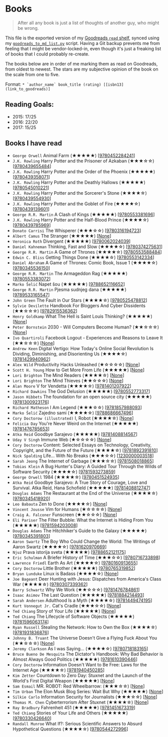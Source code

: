 # Books

> After all any book is just a list of thoughts of another guy, who might be wrong.

This file is the exported version of my [Goodreads `read` shelf](https://www.goodreads.com/review/list/37688006-aleksandar-todorovi?shelf=read), synced using my [`goodreads_to_md_list.py`](https://github.com/aleksandar-todorovic/automation-scripts#goodreads_to_md_listpy) script. Having a Git backup prevents me from feeling that I might be vendor-locked-in, even though it's just a freaking list of books that I could probably re-create.

The books below are in order of me marking them as read on Goodreads, from oldest to newest. The stars are my subjective opinion of the book on the scale from one to five.

Format: ``* `author_name` book_title (rating) [[isbn13](link_to_goodreads)]``

## Reading Goals:

* 2015: 17/25
* 2016: 22/20
* 2017: 15/25

## Books I have read

* `George Orwell` Animal Farm (★★★★★) [[9780452284241](https://www.goodreads.com/book/show/7613.Animal_Farm)]
* `J.K. Rowling` Harry Potter and the Prisoner of Azkaban (★★★☆☆) [[9780439655484](https://www.goodreads.com/book/show/5.Harry_Potter_and_the_Prisoner_of_Azkaban)]
* `J.K. Rowling` Harry Potter and the Order of the Phoenix (★★★★★) [[9780439358071](https://www.goodreads.com/book/show/2.Harry_Potter_and_the_Order_of_the_Phoenix)]
* `J.K. Rowling` Harry Potter and the Deathly Hallows (★★★★★) [[9780545010221](https://www.goodreads.com/book/show/136251.Harry_Potter_and_the_Deathly_Hallows)]
* `J.K. Rowling` Harry Potter and the Sorcerer's Stone (★★★★☆) [[9780439554930](https://www.goodreads.com/book/show/3.Harry_Potter_and_the_Sorcerer_s_Stone)]
* `J.K. Rowling` Harry Potter and the Goblet of Fire (★★★★☆) [[9780439139601](https://www.goodreads.com/book/show/6.Harry_Potter_and_the_Goblet_of_Fire)]
* `George R.R. Martin` A Clash of Kings (★★★★★) [[9780553381696](https://www.goodreads.com/book/show/10572.A_Clash_of_Kings)]
* `J.K. Rowling` Harry Potter and the Half-Blood Prince (★★★★☆) [[9780439785969](https://www.goodreads.com/book/show/1.Harry_Potter_and_the_Half_Blood_Prince)]
* `Donato Carrisi` The Whisperer (★★★☆☆) [[9780316194723](https://www.goodreads.com/book/show/11038479-the-whisperer)]
* `Albert Camus` The Stranger (★★★★★) [[None](https://www.goodreads.com/book/show/49552.The_Stranger)]
* `Veronica Roth` Divergent (★★★★★) [[9780062024039](https://www.goodreads.com/book/show/13335037-divergent)]
* `Daniel Kahneman` Thinking, Fast and Slow (★★★★☆) [[9780374275631](https://www.goodreads.com/book/show/11468377-thinking-fast-and-slow)]
* `George R.R. Martin` A Game of Thrones (★★★★☆) [[9780553588484](https://www.goodreads.com/book/show/13496.A_Game_of_Thrones)]
* `Edwin C. Bliss` Getting Things Done (★★★★☆) [[9780553142334](https://www.goodreads.com/book/show/26562.Getting_Things_Done)]
* `Daniel Abraham` A Game of Thrones: Comic Book, Issue 1 (★★★★☆) [[9780345536150](https://www.goodreads.com/book/show/18337259-a-game-of-thrones)]
* `George R.R. Martin` The Armageddon Rag (★★★★★) [[9780553383072](https://www.goodreads.com/book/show/67948.The_Armageddon_Rag)]
* `Marko Šelić` Napet šou (★★★★★) [[9788652116652](https://www.goodreads.com/book/show/23295356-napet-ou)]
* `George R.R. Martin` Pjesma sudnjeg dana (★★★★★) [[9789533165547](https://www.goodreads.com/book/show/16065831-pjesma-sudnjeg-dana)]
* `John Green` The Fault in Our Stars (★★★★☆) [[9780525478812](https://www.goodreads.com/book/show/11870085-the-fault-in-our-stars)]
* `Sylvie Devilette` Handbook For Bloggers And Cyber Dissidents (★★☆☆☆) [[9782915536362](https://www.goodreads.com/book/show/1998480.Handbook_For_Bloggers_And_Cyber_Dissidents)]
* `Henry Goldkamp` What The Hell is Saint Louis Thinking? (★★★★★) [[None](https://www.goodreads.com/book/show/24108885-what-the-hell-is-saint-louis-thinking)]
* `Peter Bornstein` 2030 - Will Computers Become Human? (★★☆☆☆) [[None](https://www.goodreads.com/book/show/23962637-2030---will-computers-become-human)]
* `Ivo Quartiroli` Facebook Logout - Experiences and Reasons to Leave It (★★☆☆☆) [[None](https://www.goodreads.com/book/show/15993066-facebook-logout---experiences-and-reasons-to-leave-it)]
* `Andrew Keen` Digital Vertigo: How Today's Online Social Revolution Is Dividing, Diminishing, and Disorienting Us (★★★★☆) [[9781429940962](https://www.goodreads.com/book/show/13166885-digital-vertigo)]
* `Alex Wild` Productivity Hacks Unleashed (★☆☆☆☆) [[None](https://www.goodreads.com/book/show/22710750-productivity-hacks-unleashed)]
* `Scott H. Young` How to Get More From Life (★★★★★) [[None](https://www.goodreads.com/book/show/16158677-how-to-get-more-from-life)]
* `Lori Brighton` The Mind Readers (★★★★☆) [[None](https://www.goodreads.com/book/show/9858714-the-mind-readers)]
* `Lori Brighton` The Mind Thieves (★★☆☆☆) [[None](https://www.goodreads.com/book/show/13436713-the-mind-thieves)]
* `Alan Moore` V for Vendetta (★★★★☆) [[9781401207922](https://www.goodreads.com/book/show/5805.V_for_Vendetta)]
* `Richard Dawkins` The God Delusion (★★★★★) [[9780552773317](https://www.goodreads.com/book/show/573607.The_God_Delusion)]
* `Jason Hibbets` The foundation for an open source city (★★★★★) [[9781300923176](https://www.goodreads.com/book/show/17942169-the-foundation-for-an-open-source-city)]
* `Richard Matheson` I Am Legend (★★★☆☆) [[9781857988093](https://www.goodreads.com/book/show/14064.I_Am_Legend)]
* `Marko Šelić` Zajedno sami (★★★★☆) [[9788686667496](https://www.goodreads.com/book/show/8528048-zajedno-sami)]
* `Cory Doctorow (illustrated)` I, Robot (★★★★☆) [[None](https://www.goodreads.com/book/show/25398703-i-robot)]
* `Felicia Day` You're Never Weird on the Internet (★★★★★) [[9781476785653](https://www.goodreads.com/book/show/23705512-you-re-never-weird-on-the-internet)]
* `Atka Reid` Goodbye Sarajevo (★★★★★) [[9781408814567](https://www.goodreads.com/book/show/11170615-goodbye-sarajevo)]
* `Uday V Singh` Immune Web (★☆☆☆☆) [[None](https://www.goodreads.com/book/show/28225451-immune-web)]
* `Cory Doctorow` Content: Selected Essays on Technology, Creativity, Copyright, and the Future of the Future (★★★★☆) [[9781892391810](https://www.goodreads.com/book/show/3345583-content)]
* `Nick Spalding` Life... With No Breaks (★★★☆☆) [[1230000003518](https://www.goodreads.com/book/show/8298752-life-with-no-breaks)]
* `Sarah Jeong` The Internet of Garbage (★★★☆☆) [[9781508018865](https://www.goodreads.com/book/show/25910719-the-internet-of-garbage)]
* `Tobias Klein` A Bug Hunter's Diary: A Guided Tour Through the Wilds of Software Security (★★★★☆) [[9781593273859](https://www.goodreads.com/book/show/12746081-a-bug-hunter-s-diary)]
* `George Orwell` 1984 (★★★★☆) [[9780451524935](https://www.goodreads.com/book/show/5470.1984)]
* `Atka Reid` Goodbye Sarajevo: A True Story of Courage, Love and Survival. Atka Reid, Hana Schofield (★★★★★) [[9781408812747](https://www.goodreads.com/book/show/11527308-goodbye-sarajevo)]
* `Douglas Adams` The Restaurant at the End of the Universe (★★★★☆) [[9780345418920](https://www.goodreads.com/book/show/8695.The_Restaurant_at_the_End_of_the_Universe)]
* `Leo Babauta` Zen to Done (★★★★☆) [[None](https://www.goodreads.com/book/show/2372284.Zen_to_Done)]
* `Vincent Jousse` Vim for Humans (★☆☆☆☆) [[None](https://www.goodreads.com/book/show/32710980-vim-for-humans)]
* `Craig A. Falconer` Funscreen (★★☆☆☆) [[None](https://www.goodreads.com/book/show/18375127-funscreen)]
* `Eli Pariser` The Filter Bubble: What the Internet is Hiding From You (★★★★★) [[9781594203008](https://www.goodreads.com/book/show/10596103-the-filter-bubble)]
* `Douglas Adams` The Hitchhiker's Guide to the Galaxy (★★★★★) [[9780345391803](https://www.goodreads.com/book/show/11.The_Hitchhiker_s_Guide_to_the_Galaxy)]
* `Aaron Swartz` The Boy Who Could Change the World: The Writings of Aaron Swartz (★★★★☆) [[9781620970669](https://www.goodreads.com/book/show/23258925-the-boy-who-could-change-the-world)]
* `Njuz` Prava istorija sveta (★★★★★) [[9788652121175](https://www.goodreads.com/book/show/28397292-prava-istorija-sveta)]
* `Eric Schulman` A Briefer History of Time (★★★☆☆) [[9780716733898](https://www.goodreads.com/book/show/398716.A_Briefer_History_of_Time)]
* `Lawrence Friedl` Earth As Art (★★★★☆) [[9780160913655](https://www.goodreads.com/book/show/16282147-earth-as-art)]
* `Cory Doctorow` Little Brother (★★★★★) [[9780765319852](https://www.goodreads.com/book/show/954674.Little_Brother)]
* `Bryan Lunduke` Linux is Badass (★★★★☆) [[None](https://www.goodreads.com/book/show/18746317-linux-is-badass)]
* `Joe Bageant` Deer Hunting with Jesus: Dispatches from America's Class War (★★★★☆) [[9780307339362](https://www.goodreads.com/book/show/865936.Deer_Hunting_with_Jesus)]
* `Barry Schwartz` Why We Work (★★☆☆☆) [[9781476784861](https://www.goodreads.com/book/show/23280225-why-we-work)]
* `Isaac Asimov` The Last Question (★★★★★) [[9781884214493](https://www.goodreads.com/book/show/4808763-the-last-question)]
* `Sarah Andersen` Adulthood Is a Myth (★★★★☆) [[9781449474195](https://www.goodreads.com/book/show/25855506-adulthood-is-a-myth)]
* `Kurt Vonnegut Jr.` Cat's Cradle (★★★☆☆) [[None](https://www.goodreads.com/book/show/11828537-cat-s-cradle)]
* `Ted Chiang` Story of Your Life (★★★★★) [[None](https://www.goodreads.com/book/show/31682219-story-of-your-life)]
* `Ted Chiang` The Lifecycle of Software Objects (★★★★★) [[9781596063174](https://www.goodreads.com/book/show/7886338-the-lifecycle-of-software-objects)]
* `Ryan Russell` Stealing the Network: How to Own the Box (★★★★☆) [[9781931836876](https://www.goodreads.com/book/show/802816.Stealing_the_Network)]
* `Johnny B. Truant` The Universe Doesn't Give a Flying Fuck About You (★★☆☆☆) [[None](https://www.goodreads.com/book/show/25272219-the-universe-doesn-t-give-a-flying-fuck-about-you)]
* `Jeremy Clarkson` As I was Saying... (★★★★☆) [[9780718183165](https://www.goodreads.com/book/show/26192994-as-i-was-saying)]
* `Bruce Bueno De Mesquita` The Dictator's Handbook: Why Bad Behavior is Almost Always Good Politics (★★★★★) [[9781610390446](https://www.goodreads.com/book/show/11612989-the-dictator-s-handbook)]
* `Cory Doctorow` Information Doesn't Want to Be Free: Laws for the Internet Age (★★★★☆) [[9781940450285](https://www.goodreads.com/book/show/20763766-information-doesn-t-want-to-be-free)]
* `Kim Zetter` Countdown to Zero Day: Stuxnet and the Launch of the World's First Digital Weapon (★★★★★) [[None](https://www.goodreads.com/book/show/23546276-countdown-to-zero-day)]
* `Sam Esmail` MR. ROBOT: Red Wheelbarrow: (★★★☆☆) [[None](https://www.goodreads.com/book/show/31567808-mr-robot)]
* `Tim Urban` The Elon Musk Blog Series: Wait But Why (★★★★★) [[None](https://www.goodreads.com/book/show/29437730-the-elon-musk-blog-series)]
* `Silkie Carlo` Information Security for Journalists (★★★☆☆) [[None](https://www.goodreads.com/book/show/35237632-information-security-for-journalists)]
* `Thomas M. Chen` Cyberterrorism After Stuxnet (★★★★☆) [[None](https://www.goodreads.com/book/show/28848315-cyberterrorism-after-stuxnet)]
* `Ray Bradbury` Fahrenheit 451 (★★★★★) [[9781451673319](https://www.goodreads.com/book/show/13259307-fahrenheit-451)]
* `Ted Chiang` Stories of Your Life and Others (★★★★★) [[9780330426640](https://www.goodreads.com/book/show/223380.Stories_of_Your_Life_and_Others)]
* `Randall Munroe` What If?: Serious Scientific Answers to Absurd Hypothetical Questions (★★★★☆) [[9780544272996](https://www.goodreads.com/book/show/21413662-what-if)]
